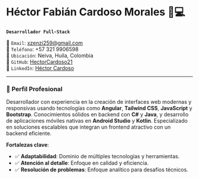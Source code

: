 # Héctor Fabián Cardoso Morales 👨💻  
**`Desarrollador Full-Stack`**  

📧 `Email`: [xzenzi259@gmail.com](mailto:xzenzi259@gmail.com)  
📱 `Teléfono`: +57 321 9906598  
📍 `Ubicación`: Neiva, Huila, Colombia  
🔗 `GitHub`: [HectorCardoso21](https://github.com/HectorCardoso21)  
🔗 `LinkedIn`: [Héctor Cardoso](https://www.linkedin.com/in/h%C3%A9ctor-cardoso-52b45b28b/)

---

### 🚀 **Perfil Profesional**  
Desarrollador con experiencia en la creación de interfaces web modernas y responsivas usando tecnologías como **Angular**, **Tailwind CSS**, **JavaScript** y **Bootstrap**. Conocimientos sólidos en backend con **C#** y **Java**, y desarrollo de aplicaciones móviles nativas en **Android Studio** y **Kotlin**. Especializado en soluciones escalables que integran un frontend atractivo con un backend eficiente.  

**Fortalezas clave**:  
- ✅ **Adaptabilidad**: Dominio de múltiples tecnologías y herramientas.  
- ✅ **Atención al detalle**: Enfoque en calidad y eficiencia.  
- ✅ **Resolución de problemas**: Enfoque analítico para desafíos técnicos.  
